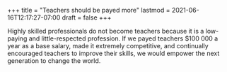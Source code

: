 +++
title = "Teachers should be payed more"
lastmod = 2021-06-16T12:17:27-07:00
draft = false
+++

Highly skilled professionals do not become teachers because it is a low-paying and little-respected profession. If we payed teachers $100 000 a year as a base salary, made it extremely competitive, and continually encouraged teachers to improve their skills, we would empower the next generation to change the world.